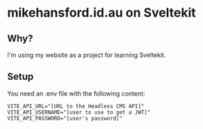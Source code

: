 # mikehansford.id.au on Sveltekit
## Why?
I'm using my website as a project for learning Sveltekit.

## Setup
You need an .env file with the following content:

```
VITE_API_URL="[URL to the Headless CMS API]"
VITE_API_USERNAME="[user to use to get a JWT]"
VITE_API_PASSWORD="[user's password]"
```